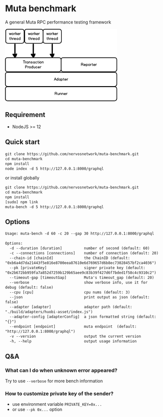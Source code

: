 # Muta benchmark

A general Muta RPC performance testing framework

![architecture](./asset/architecture.png)

## Requirement

- NodeJS >= 12

## Quick start

```shell
git clone https://github.com/nervosnetwork/muta-benchmark.git
cd muta-benchmark
npm install
node index -d 5 http://127.0.0.1:8000/graphql
```

or install globally

```
git clone https://github.com/nervosnetwork/muta-benchmark.git
cd muta-benchmark
npm install
[sudo] npm link
muta-bench -d 5 http://127.0.0.1:8000/graphql
```

## Options

```
Usage: muta-bench -d 60 -c 20 --gap 30 http://127.0.0.1:8000/graphql

Options:
  -d --duration [duration]          number of second (default: 60)
  -c --connections [connections]    number of connection (default: 20)
  --chain-id [chainId]              the ChainID (default: "0xb6a4d7da21443f5e816e8700eea87610e6d769657d6b8ec73028457bf2ca4036")
  --pk [privateKey]                 signer private key (default: "0x2b672bb959fa7a852d7259b129b65aee9c83b39f427d6f7bded1f58c4c9310c2")
  --timeout-gap [timeoutGap]        Muta's timeout_gap (default: 20)
  --verbose                         show verbose info, use it for debug (default: false)
  --cpu [cpu]                       cpu nums (default: 3)
  --json                            print output as json (default: false)
  --adapter [adapter]               adapter path (default: "./build/adapters/huobi-asset/index.js")
  --adapter-config [adapterConfig]  a json formatted string (default: "{}")
  --endpoint [endpoint]             muta endpoint  (default: "http://127.0.0.1:8000/graphql")
  -v --version                      output the current version
  -h, --help                        output usage information

```

## Q&A

### What can I do when unknown error appeared?

Try to use `--verbose` for more bench information

### How to customize private key of the sender?

- use environment variable `PRIVATE_KEY=0x...`
- or use `--pk 0x...` option
